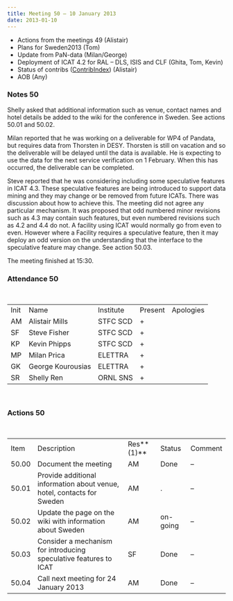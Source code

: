 ```yaml
---
title: Meeting 50 – 10 January 2013
date: 2013-01-10
---
```


  - Actions from the meetings 49 (Alistair)
  - Plans for Sweden2013 (Tom)
  - Update from PaN-data (Milan/George)
  - Deployment of ICAT 4.2 for RAL – DLS, ISIS and CLF (Ghita, Tom,
    Kevin)
  - Status of contribs
    ([ContribIndex](https://code.google.com/p/icatproject/wiki/ContribIndex))
    (Alistair)
  - AOB (Any)

### Notes 50

Shelly asked that additional information such as venue, contact names
and hotel details be added to the wiki for the conference in Sweden. See
actions 50.01 and 50.02.

Milan reported that he was working on a deliverable for WP4 of Pandata,
but requires data from Thorsten in DESY. Thorsten is still on vacation
and so the deliverable will be delayed until the data is available. He
is expecting to use the data for the next service verification on 1
February. When this has occurred, the deliverable can be completed.

Steve reported that he was considering including some speculative
features in ICAT 4.3. These speculative features are being introduced to
support data mining and they may change or be removed from future ICATs.
There was discussion about how to achieve this. The meeting did not
agree any particular mechanism. It was proposed that odd numbered minor
revisions such as 4.3 may contain such features, but even numbered
revisions such as 4.2 and 4.4 do not. A facility using ICAT would
normally go from even to even. However where a Facility requires a
speculative feature, then it may deploy an odd version on the
understanding that the interface to the speculative feature may change.
See action 50.03.

The meeting finished at 15:30.

### Attendance 50

 

|      |                   |           |         |           |
| ---- | ----------------- | --------- | ------- | --------- |
| Init | Name              | Institute | Present | Apologies |
| AM   | Alistair Mills    | STFC SCD  | \+      |           |
| SF   | Steve Fisher      | STFC SCD  | \+      |           |
| KP   | Kevin Phipps      | STFC SCD  | \+      |           |
| MP   | Milan Prica       | ELETTRA   | \+      |           |
| GK   | George Kourousias | ELETTRA   | \+      |           |
| SR   | Shelly Ren        | ORNL SNS  | \+      |           |

 

### Actions 50

 

|       |                                                                        |            |          |         |
| ----- | ---------------------------------------------------------------------- | ---------- | -------- | ------- |
| Item  | Description                                                            | Res**(1)** | Status   | Comment |
| 50.00 | Document the meeting                                                   | AM         | Done     | –       |
| 50.01 | Provide additional information about venue, hotel, contacts for Sweden | AM         | .        | –       |
| 50.02 | Update the page on the wiki with information about Sweden              | AM         | on-going | –       |
| 50.03 | Consider a mechanism for introducing speculative features to ICAT      | SF         | Done     | –       |
| 50.04 | Call next meeting for 24 January 2013                                  | AM         | Done     | –       |
